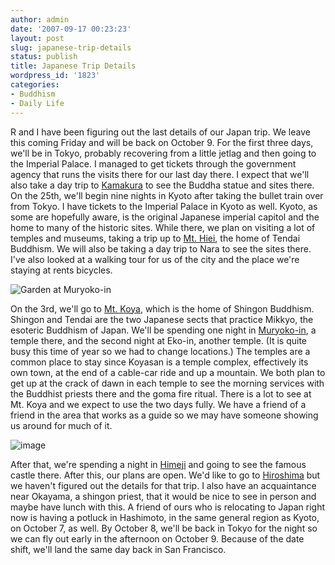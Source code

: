 ```yaml
---
author: admin
date: '2007-09-17 00:23:23'
layout: post
slug: japanese-trip-details
status: publish
title: Japanese Trip Details
wordpress_id: '1823'
categories:
- Buddhism
- Daily Life
---
```


R and I have been figuring out the last details of our Japan trip. We
leave this coming Friday and will be back on October 9. For the first
three days, we'll be in Tokyo, probably recovering from a little jetlag
and then going to the Imperial Palace. I managed to get tickets through
the government agency that runs the visits there for our last day there.
I expect that we'll also take a day trip to
[Kamakura](http://wikitravel.org/en/Kamakura) to see the Buddha statue
and sites there. On the 25th, we'll begin nine nights in Kyoto after
taking the bullet train over from Tokyo. I have tickets to the Imperial
Palace in Kyoto as well. Kyoto, as some are hopefully aware, is the
original Japanese imperial capitol and the home to many of the historic
sites. While there, we plan on visiting a lot of temples and museums,
taking a trip up to [Mt. Hiei](http://wikitravel.org/en/Mount_Hiei), the
home of Tendai Buddhism. We will also be taking a day trip to Nara to
see the sites there. I've also looked at a walking tour for us of the
city and the place we're staying at rents bicycles.

![Garden at
Muryoko-in](http://www.arcanology.com/images/mrk_07_MorgGard.jpg "Garden at Muryoko-in")

On the 3rd, we'll go to [Mt. Koya](http://wikitravel.org/en/Mount_Koya),
which is the home of Shingon Buddhism. Shingon and Tendai are the two
Japanese sects that practice Mikkyo, the esoteric Buddhism of Japan.
We'll be spending one night in [Muryoko-in](http://www.muryokoin.org/),
a temple there, and the second night at Eko-in, another temple. (It is
quite busy this time of year so we had to change locations.) The temples
are a common place to stay since Koyasan is a temple complex,
effectively its own town, at the end of a cable-car ride and up a
mountain. We both plan to get up at the crack of dawn in each temple to
see the morning services with the Buddhist priests there and the goma
fire ritual. There is a lot to see at Mt. Koya and we expect to use the
two days fully. We have a friend of a friend in the area that works as a
guide so we may have someone showing us around for much of it.

![image](http://www.arcanology.com/images/mrk_06_goma.jpg "Goma Rite")

After that, we're spending a night in
[Himeji](http://wikitravel.org/en/Himeji) and going to see the famous
castle there. After this, our plans are open. We'd like to go to
[Hiroshima](http://wikitravel.org/en/Hiroshima) but we haven't figured
out the details for that trip. I also have an acquaintance near Okayama,
a shingon priest, that it would be nice to see in person and maybe have
lunch with this. A friend of ours who is relocating to Japan right now
is having a potluck in Hashimoto, in the same general region as Kyoto,
on October 7, as well. By October 8, we'll be back in Tokyo for the
night so we can fly out early in the afternoon on October 9. Because of
the date shift, we'll land the same day back in San Francisco.
